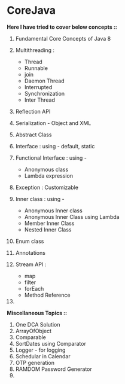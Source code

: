 # CoreJava

**Here I have tried to cover below concepts ::**

1. Fundamental Core Concepts of Java 8
2. Multithreading : 
    - Thread 
    - Runnable
    - join
    - Daemon Thread
    - Interrupted
    - Synchronization
    - Inter Thread 
  
4. Reflection API
5. Serialization - Object and XML
6. Abstract Class
7. Interface : using - default, static
8. Functional Interface : using - 
    - Anonymous class
    - Lambda expression  
10. Exception : Customizable
11. Inner class : using -
    - Anonymous Inner class
    - Anonymous Inner Class using Lambda
    - Member Inner Class
    - Nested Inner Class

11. Enum class
12. Annotations
13. Stream API : 
    - map
    - filter
    - forEach
    - Method Reference
15.  


**Miscellaneous Topics ::**

1. One DCA Solution
2. ArrayOfObject
3. Comparable
4. SortDates using Comparator
5. Logger - for logging
6. Schedular in Calendar
7. OTP generation
8. RAMDOM Password Generator
9. 

